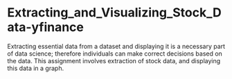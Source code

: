 # Extracting_and_Visualizing_Stock_Data-yfinance
Extracting essential data from a dataset and displaying it is a necessary part of data science; therefore individuals can make correct decisions based on the data. This assignment involves extraction of stock data, and displaying this data in a graph.
